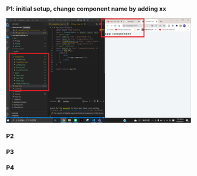### P1: initial setup, change component name by adding xx

![img1_](./P1.png)

### P2

### P3

### P4
